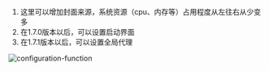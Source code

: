 1. 这里可以增加封面来源，系统资源（cpu、内存等）占用程度从左往右从少变多
2. 在1.7.0版本以后，可以设置启动界面
3. 在1.7.1版本以后，可以设置全局代理

![configuration-function](/img/configuration-function.png)